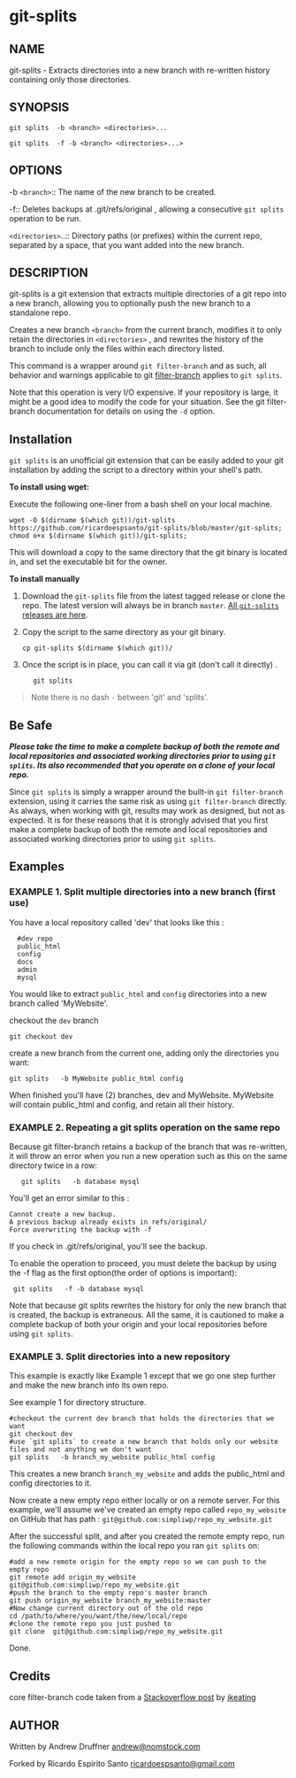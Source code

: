 # git-splits


## NAME

git-splits - Extracts directories into a new branch with re-written history containing only those directories.


## SYNOPSIS

`git splits  -b <branch> <directories>...`

`git splits  -f -b <branch> <directories>...>`

## OPTIONS

-b `<branch>`::
   The name of the new branch to be created.

-f::
    Deletes backups at .git/refs/original , allowing a consecutive `git splits` operation to be run.

`<directories>`..::
  Directory paths (or prefixes) within the current repo, separated by a space, that you want added into the new branch.


## DESCRIPTION

git-splits is a git extension that extracts multiple directories of a git repo into a new branch, allowing you to optionally push the new branch to a standalone repo.

Creates a new branch `<branch>` from the current branch, modifies it to only retain the directories in `<directories>` , and rewrites the history of the branch to include only the files within each directory listed.

This command is a wrapper around `git filter-branch` and as such, all behavior and warnings applicable to git [filter-branch](http://git-scm.com/docs/git-filter-branch) applies to `git splits`. 

Note that this operation is very I/O expensive. If your repository is large, it might be a good idea to modify the code for your situation. See the git filter-branch documentation for details on using the `-d` option. 


## Installation


`git splits` is an unofficial git extension that can be easily added to your git installation by adding the script to a directory within your shell's path.

**To install using wget:**

Execute the following one-liner from a bash shell on your local machine.

```
wget -O $(dirname $(which git))/git-splits https://github.com/ricardoespsanto/git-splits/blob/master/git-splits;
chmod o+x $(dirname $(which git))/git-splits;
```
This will download a copy to the same directory that the git binary is located in, and set the executable bit for the owner.

**To install manually** 

1. Download the `git-splits` file from the latest tagged release or clone the repo. The latest version will always be in branch `master`. [All `git-splits` releases are here](https://github.com/simpliwp/git-splits/releases).
2. Copy the script to the same directory as your git binary. 

    ```
    cp git-splits $(dirname $(which git))/
    ```

3. Once the script is in place, you can call it via git (don't call it directly) . 

```
      git splits
```



>Note there is no dash `-` between 'git' and 'splits'.

## Be Safe

***Please take the time to make a complete backup of both the remote and local repositories and associated working directories prior to using `git splits`.
Its also recommended that you operate on a clone of your local repo.***

Since `git splits` is simply a wrapper around the built-in `git filter-branch` extension, using it carries the same risk as using `git filter-branch` directly. As always, when working with git, results may work as designed, but not as expected. It is for these reasons that it is strongly advised that you first make a complete backup of both the remote and local repositories and associated working directories prior to using `git splits`.

## Examples

### EXAMPLE 1. Split multiple directories into a new branch (first use)

You have a local repository called 'dev' that looks like this : 


      #dev repo
      public_html
      config
      docs
      admin
      mysql


You would like to extract `public_html` and `config` directories into a new branch called 'MyWebsite'.

checkout the `dev` branch

    git checkout dev

create a new branch from the current one, adding only the directories you want: 

    git splits   -b MyWebsite public_html config

When finished you'll have (2) branches, dev and MyWebsite. MyWebsite will contain public_html and config, and retain all their history.



### EXAMPLE 2. Repeating a git splits operation on the same repo

Because git filter-branch retains a backup of the branch that was re-written, it will throw an error when you run a new operation such as this on the same directory twice in a row: 

       git splits   -b database mysql

You'll get an error similar to this : 

    Cannot create a new backup.
    A previous backup already exists in refs/original/
    Force overwriting the backup with -f

If you check in .git/refs/original, you'll see the backup. 

To enable the operation to proceed, you must delete the backup by using the -f flag as the first option(the order of options is important): 

     git splits   -f -b database mysql

Note that because git splits rewrites the history for only the new branch that is created, the backup is extraneous.  All the same, it is cautioned to make a complete backup of both your origin and your local repositories before using `git splits`.

### EXAMPLE 3. Split directories into a new repository

This example is exactly like Example 1 except that we go one step further and make the new branch into its own repo.

See example 1 for directory structure.

    #checkout the current dev branch that holds the directories that we want
    git checkout dev
    #use `git splits` to create a new branch that holds only our website files and not anything we don't want
    git splits   -b branch_my_website public_html config

This creates a new branch `branch_my_website` and adds the public_html and config directories to it.

Now create a new empty repo either locally or on a remote server. For this example, we'll assume we've created an empty repo called `repo_my_website` on GitHub that has path : `git@github.com:simpliwp/repo_my_website.git`

After the successful split, and after you created the remote empty repo, run the following commands within the local repo you ran `git splits` on:

    #add a new remote origin for the empty repo so we can push to the empty repo
    git remote add origin_my_website git@github.com:simpliwp/repo_my_website.git
    #push the branch to the empty repo's master branch
    git push origin_my_website branch_my_website:master
    #Now change current directory out of the old repo
    cd /path/to/where/you/want/the/new/local/repo
    #clone the remote repo you just pushed to 
    git clone  git@github.com:simpliwp/repo_my_website.git

Done.








## Credits


core filter-branch code taken from  a [Stackoverflow post](http://stackoverflow.com/a/6006679/3306354)  by [jkeating](http://stackoverflow.com/users/691627/jkeating)

## AUTHOR

Written by Andrew Druffner <andrew@nomstock.com>

Forked by Ricardo Espirito Santo <ricardoespsanto@gmail.com>


